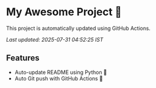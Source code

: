 # My Awesome Project 🚀

This project is automatically updated using GitHub Actions.

_Last updated: 2025-07-31 04:52:25 IST_

## Features
- Auto-update README using Python 🐍
- Auto Git push with GitHub Actions 🤖
